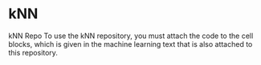 # kNN
kNN Repo
To use the kNN repository, you must attach the code to the cell blocks, which is given in the machine learning text that is also attached to this repository.
